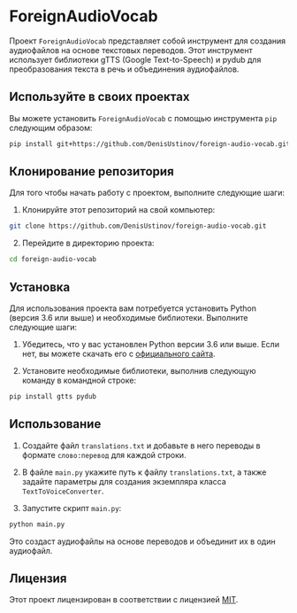 # ForeignAudioVocab

Проект `ForeignAudioVocab` представляет собой инструмент для создания аудиофайлов на основе текстовых переводов. Этот инструмент использует библиотеки gTTS (Google Text-to-Speech) и pydub для преобразования текста в речь и объединения аудиофайлов.

## Используйте в своих проектах

Вы можете установить `ForeignAudioVocab` с помощью инструмента `pip` следующим образом:

```bash
pip install git+https://github.com/DenisUstinov/foreign-audio-vocab.git --use-pep517
````

## Клонирование репозитория

Для того чтобы начать работу с проектом, выполните следующие шаги:

1. Клонируйте этот репозиторий на свой компьютер:

```bash
git clone https://github.com/DenisUstinov/foreign-audio-vocab.git
```


2. Перейдите в директорию проекта:

```bash
cd foreign-audio-vocab
```


## Установка

Для использования проекта вам потребуется установить Python (версия 3.6 или выше) и необходимые библиотеки. Выполните следующие шаги:

1. Убедитесь, что у вас установлен Python версии 3.6 или выше. Если нет, вы можете скачать его с [официального сайта](https://www.python.org/downloads/).

2. Установите необходимые библиотеки, выполнив следующую команду в командной строке:


```bash
pip install gtts pydub
```


## Использование

1. Создайте файл `translations.txt` и добавьте в него переводы в формате `слово:перевод` для каждой строки.

2. В файле `main.py` укажите путь к файлу `translations.txt`, а также задайте параметры для создания экземпляра класса `TextToVoiceConverter`.

3. Запустите скрипт `main.py`:

```bash
python main.py
```

Это создаст аудиофайлы на основе переводов и объединит их в один аудиофайл.

## Лицензия

Этот проект лицензирован в соответствии с лицензией [MIT](LICENSE).
